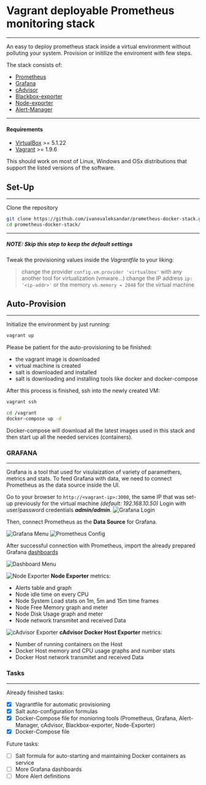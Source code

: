 # Vagrant deployable Prometheus monitoring stack
----------


An easy to deploy prometheus stack inside a virtual environment without polluting your system. Provision or initilize the enviroment with few steps.

The stack consists of:
* [Prometheus](https://prometheus.io/)
* [Grafana](https://grafana.com/)
* [cAdvisor](https://github.com/google/cadvisor)
* [Blackbox-exporter](https://github.com/prometheus/blackbox_exporter)
* [Node-exporter](https://github.com/prometheus/node_exporter)
* [Alert-Manager](https://github.com/prometheus/alertmanager)

----------


#### Requirements

* [VirtualBox](https://www.virtualbox.org/wiki/Downloads) >= 5.1.22 
* [Vagrant](https://www.vagrantup.com/downloads.html) >= 1.9.6

This should work on most of Linux, Windows and OSx distributions that support the listed versions of the software.

## Set-Up
----------


Clone the repository

```bash
git clone https://github.com/ivanovaleksandar/prometheus-docker-stack.git
cd prometheus-docker-stack/
```

----------


##### *NOTE: Skip this step to keep the default settings*

Tweak the provisioning values inside the *Vagrantfile* to your liking: 
> change the provider `config.vm.provider 'virtualbox'` with any another tool for virtualization (vmware...)
> change the IP address `ip: '<ip-addr>'` or the memory `vb.memory = 2048` for the virtual machine

## Auto-Provision
----------


Initialize the environment by just running:
```bash
vagrant up
```

Please be patient for the auto-provisioning to be finished:
* the vagrant image is downloaded
* virtual machine is created
* salt is downloaded and installed
* salt is downloading and installing tools like docker and docker-compose

After this process is finished, ssh into the newly created VM:
```bash
vagrant ssh

cd /vagrant
docker-compose up -d
```

Docker-compose will download all the latest images used in this stack and then start up all the needed services (containers).

### GRAFANA
----------


Grafana is a tool that used for visulaization of variety of paramethers, metrics and stats. To feed Grafana with data, we need to connect Prometheus as the data source inside the UI.

Go to your browser to `http://<vagrant-ip>:3000`, the same IP that was set-up previously for the virtual machine *(default: 192.168.10.50)*
Login with user/password credentials ***admin/admin***. 
![Grafana Login](img/grafana_login_screen.png)

Then, connect Prometheus as the **Data Source** for Grafana.

![Grafana Menu](img/grafana_data_source_menu.png) ![Prometheus Config](grafana_data_source_prometheus.png)

After successful connection with Prometheus, import the already prepared Grafana [dashboards](config/grafana)

![Dashboard Menu](img/grafana_dashboard_import.png)

![Node Exporter](img/grafana-dashboard-1.png)
**Node Exporter** metrics:
* Alerts table and graph 
* Node idle time on every CPU
* Node System Load stats on 1m, 5m and 15m time frames
* Node Free Memory graph and meter
* Node Disk Usage graph and meter
* Node network transmitet and received Data

![cAdvisor Exporter](img/grafana-dashboard-2.png)
**cAdvisor Docker Host Exporter** metrics:
* Number of running containers on the Host 
* Docker Host memory and CPU usage graphs and number stats
* Docker Host network transmitet and received Data

### Tasks
----------
Already finished tasks:
- [x] Vagrantfile for automatic provisioning
- [x] Salt auto-configuration formulas 
- [x] Docker-Compose file for monioring tools (Prometheus, Grafana, Alert-Manager, cAdvisor, Blackbox-exporter, Node-Exporter)
- [x] Docker-Compose file

Future tasks:
- [ ] Salt formula for auto-starting and maintaining Docker containers as service
- [ ] More Grafana dashboards
- [ ] More Alert definitions